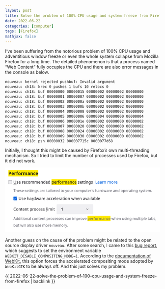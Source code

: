 ```yaml
---
layout: post
title: Solve the problem of 100% CPU usage and system freeze from Firefox
date: 2022-06-22
categories: [computer]
tags: [Firefox]
mathjax: false
---
```


I&rsquo;ve been suffering from the notorious problem of 100% CPU usage and adventitious window freeze or even the whole system collapse from Mozilla Firefox for a long time. The detailed phenomenon is that a process named &ldquo;Web Content&rdquo; fully occupies the CPU and there are also error messages in the console as below.

    nouveau: kernel rejected pushbuf: Invalid argument
    nouveau: ch18: krec 0 pushes 1 bufs 10 relocs 0
    nouveau: ch18: buf 00000000 00000015 00000002 00000002 00000000
    nouveau: ch18: buf 00000001 00000007 00000002 00000002 00000000
    nouveau: ch18: buf 00000002 0000000a 00000002 00000002 00000000
    nouveau: ch18: buf 00000003 0000000b 00000002 00000002 00000000
    nouveau: ch18: buf 00000004 00000008 00000002 00000002 00000000
    nouveau: ch18: buf 00000005 00000006 00000004 00000000 00000004
    nouveau: ch18: buf 00000006 0000001e 00000002 00000000 00000002
    nouveau: ch18: buf 00000007 00000020 00000002 00000000 00000002
    nouveau: ch18: buf 00000008 00000024 00000002 00000000 00000002
    nouveau: ch18: buf 00000009 00000030 00000002 00000000 00000002
    nouveau: ch18: psh 00000032 000007715c 0000077d68

Initially, I thought this might be caused by Firefox&rsquo;s own multi-threading mechanism. So I tried to limit the number of processes used by Firefox, but it did not work.

![](/figures/2022-06-22_09-13-29-limit-firefox-processes.png "Limit the number of processes used by Firefox")

Another guess on the cause of the problem might be related to the open source display driver `nouveau`. After some search, I came to this [bug report](https://bugs.webkit.org/show_bug.cgi?id=200437), which suggests to set the environment variable `WEBKIT_DISABLE_COMPOSITING_MODE=1`. According to the [documentation of WebKit](https://trac.webkit.org/wiki/EnvironmentVariables), this option forces the accelerated compositing mode adopted by `WebKitGTK` to be always off. And this just solves my problem.

{{ 2022-06-22-solve-the-problem-of-100-cpu-usage-and-system-freeze-from-firefox | backlink }}
